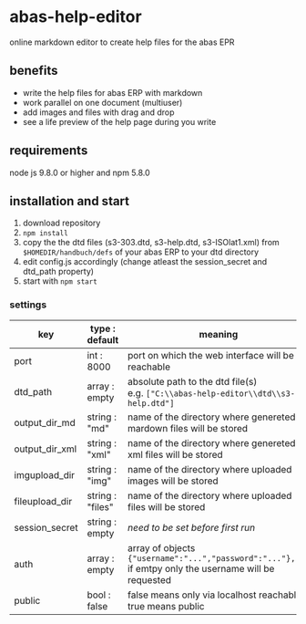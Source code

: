 # abas-help-editor
online markdown editor to create help files for the abas EPR

## benefits
- write the help files for abas ERP with markdown
- work parallel on one document (multiuser)
- add images and files with drag and drop
- see a life preview of the help page during you write

## requirements
node js 9.8.0 or higher and npm 5.8.0

## installation and start
1. download repository
2. `npm install`
3. copy the  the dtd files (s3-303.dtd, s3-help.dtd, s3-ISOlat1.xml) from `$HOMEDIR/handbuch/defs` of your abas ERP to your dtd directory
4. edit config.js accordingly (change atleast the session_secret and dtd_path property)
5. start with `npm start`

### settings
| key             | type : default  | meaning                                                                                                             |
| --------------- | --------------- | ------------------------------------------------------------------------------------------------------------------- |
| port            | int : 8000      | port on which the web interface will be reachable                                                                   |
| dtd_path        | array : empty   | absolute path to the dtd file(s) <br/> e.g. `["C:\\abas-help-editor\\dtd\\s3-help.dtd"]`                            |
| output_dir_md   | string : "md"   | name of the directory where genereted mardown files will be stored                                                  |
| output_dir_xml  | string : "xml"  | name of the directory where genereted xml files will be stored                                                      |
| imgupload_dir   | string : "img"  | name of the directory where uploaded images will be stored                                                          |
| fileupload_dir  | string : "files"| name of the directory where uploaded files will be stored                                                           |
| session_secret  | string : empty  | *need to be set before first run*                                                                                   |
| auth            | array : empty   | array of objects `{"username":"...","password":"..."},...` <br/> if emtpy only the username will be requested       |
| public          | bool : false    | false means only via localhost reachable, true means public                                                         |
